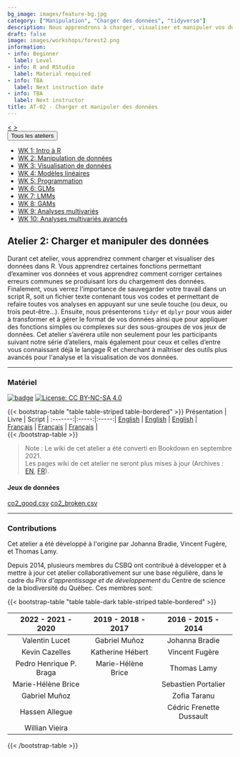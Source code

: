 ```yaml
---
bg_image: images/feature-bg.jpg
category: ["Manipulation", "Charger des données", "tidyverse"]
description: Nous apprendrons à charger, visualiser et manipuler vos données dans R!
draft: false
image: images/workshops/forest2.png
information:
- info: Beginner
  label: Level
- info: R and RStudio
  label: Material required
- info: TBA
  label: Next instruction date
- info: TBA
  label: Next instructor
title: AT-02 - Charger et manipuler des données
---
```

<div class="btn-group" role="group" aria-label="...">
  <a href="https://r.qcbs.ca/workshops/r-workshop-01/" button type="button" class="btn btn-default"><</button></a>
  <a href="https://r.qcbs.ca/workshops/r-workshop-03/"button type="button" class="btn btn-default">></button></a>

<div class="btn-group" role="group">
    <button type="button" class="btn btn-default dropdown-toggle" data-toggle="dropdown" aria-haspopup="true" aria-expanded="false">
      Tous les ateliers
      <span class="caret"></span>
    </button>
    <ul class="dropdown-menu">
      <li><a href="https://r.qcbs.ca/workshops/r-workshop-01/">WK 1: Intro à R</a></li>
      <li><a href="https://r.qcbs.ca/workshops/r-workshop-02/">WK 2: Manipulation de données</a></li>
      <li><a href="https://r.qcbs.ca/workshops/r-workshop-03/">WK 3: Visualisation de données</a></li>
      <li><a href="https://r.qcbs.ca/workshops/r-workshop-04/">WK 4: Modèles linéaires</a></li>
      <li><a href="https://r.qcbs.ca/workshops/r-workshop-05/">WK 5: Programmation</a></li>
      <li><a href="https://r.qcbs.ca/workshops/r-workshop-06/">WK 6: GLMs</a></li>
      <li><a href="https://r.qcbs.ca/workshops/r-workshop-07/">WK 7: LMMs</a></li>
      <li><a href="https://r.qcbs.ca/workshops/r-workshop-08/">WK 8: GAMs</a></li>
      <li><a href="https://r.qcbs.ca/workshops/r-workshop-09/">WK 9: Analyses multivariés</a></li>
      <li><a href="https://r.qcbs.ca/workshops/r-workshop-10/">WK 10: Analyses multivariés avancés</a></li>
    </ul>
  </div>
</div>

## Atelier 2: Charger et manipuler des données

Durant cet atelier, vous apprendrez comment charger et visualiser des données
dans R. Vous apprendrez certaines fonctions permettant d’examiner vos données et
vous apprendrez comment corriger certaines erreurs communes se produisant lors
du chargement des données. Finalement, vous verrez l’importance de sauvegarder
votre travail dans un script R, soit un fichier texte contenant tous vos codes
et permettant de refaire toutes vos analyses en appuyant sur une seule touche
(ou deux, ou trois peut-être…). Ensuite, nous présenterons `tidyr` et `dplyr`
pour vous aider à transformer et à gérer le format de vos données ainsi que pour
appliquer des fonctions simples ou complexes sur des sous-groupes de vos jeux de
données. Cet atelier s’avérera utile non seulement pour les participants suivant
notre série d’ateliers, mais également pour ceux et celles d’entre vous
connaissant déjà le langage R et cherchant à maîtriser des outils plus avancés
pour l'analyse et la visualisation de vos données.

----

### Matériel

[![badge](https://img.shields.io/static/v1?style=flat&label=GitHub&message=02&color=blue&logo=github)](https://github.com/QCBSRworkshops/workshop02) [![License: CC BY-NC-SA 4.0](https://img.shields.io/badge/License-CC%20BY--NC--SA%204.0-orange.svg)](https://creativecommons.org/licenses/by-nc-sa/4.0/)

{{< bootstrap-table "table table-striped table-bordered" >}}
 Présentation | Livre | Script | 
:-------:|:-----:|:-----:|
<a href="https://r.qcbs.ca/workshop02/pres-en/workshop02-pres-en.html" button type="button" class="btn btn-default">English</button></a> | <a href="https://r.qcbs.ca/workshop02/book-en/index.html" button type="button" class="btn btn-default">English</button></a> | <a href="https://r.qcbs.ca/workshop02/book-en/workshop02-script-en.R" button type="button" class="btn btn-default">English</button></a> |  
<a href="https://r.qcbs.ca/workshop02/pres-fr/workshop02-pres-fr.html" button type="button" class="btn btn-default">Français</button></a> | <a href="https://r.qcbs.ca/workshop02/book-fr/index.html" button type="button" class="btn btn-default">Français</button></a> | <a href="https://r.qcbs.ca/workshop02/book-fr/workshop02-script-fr.R" button type="button" class="btn btn-default">Français</button></a> |  
{{< /bootstrap-table >}}


> Note : Le wiki de cet atelier a été converti en Bookdown en septembre 2021. <br>
> Les pages wiki de cet atelier ne seront plus mises à jour (Archives : [EN](https://wiki.qcbs.ca/r_workshop2), [FR](https://wiki.qcbs.ca/r_atelier2)). 

#### Jeux de données

<a href="https://r.qcbs.ca/workshop02/pres-fr/data/co2_good.csv" button type="button" class="btn btn-primary">co2_good.csv</button></a> <a href="https://r.qcbs.ca/workshop02/pres-fr/data/co2_broken.csv" button type="button" class="btn btn-primary">co2_broken.csv</button></a>

----


### Contributions

Cet atelier a été développé à l'origine par Johanna Bradie, Vincent Fugère, et Thomas Lamy.

Depuis 2014, plusieurs membres du CSBQ ont contribué à développer et à mettre à jour cet atelier collaborativement sur une base régulière, dans le cadre du *Prix d'apprentissage et de développement* du Centre de science de la biodiversité du Québec. Ces membres sont:

{{< bootstrap-table "table table-dark table-striped table-bordered" >}}

|      2022 - 2021 - 2020     |      2019 - 2018 - 2017     |      2016 - 2015 - 2014      |
|:---------------------------:|:---------------------------:|:----------------------------:|
| Valentin Lucet | Gabriel Muñoz | Johanna Bradie |
| Kevin Cazelles | Katherine Hébert | Vincent Fugère |
| Pedro Henrique P. Braga | Marie-Hélène Brice | Thomas Lamy |
| Marie-Hélène Brice |  | Sebastien Portalier |
| Gabriel Muñoz |  | Zofia Taranu |
| Hassen Allegue |  | Cédric Frenette Dussault |
| Willian Vieira |  | |

{{< /bootstrap-table >}}

